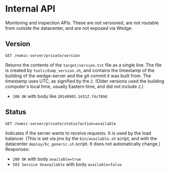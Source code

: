 # Internal API

Monitoring and inspection APIs. These are not versioned, are not
routable from outside the datacenter, and are not exposed via Wedge.

## Version

`GET /nomic-server/private/version`

Returns the contents of the `target/version.txt` file as a single
line. The file is created by `tools/dump_version.sh`, and contains the
timestamp of the building of the wedge-server and the git commit it
was built from. The timestamp uses UTC, as signified by the
`Z`. (Older versions used the building computer's local time, usually
Eastern time, and did not include `Z`.)

- `200 OK` with body like `20140903.1431Z.f4cf89d`

## Status

`GET /nomic-server/private/status?action=available`

Indicates if the server wants to receive requests. It is used by the
load balancer. (This is set via jmx by the `bin/available.sh` script,
and with the datacenter `deploy/bc_generic.sh` script. It does not
automatically change.) Responses:

- `200 OK` with body `available=true`
- `503 Service Unavailable` with body `available=false`
